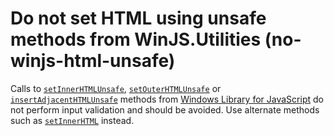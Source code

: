 # Do not set HTML using unsafe methods from WinJS.Utilities (no-winjs-html-unsafe)

Calls to [`setInnerHTMLUnsafe`](https://docs.microsoft.com/en-us/previous-versions/windows/apps/br211696(v=win.10)), [`setOuterHTMLUnsafe`](https://docs.microsoft.com/en-us/previous-versions/windows/apps/br211698(v=win.10)) or [`insertAdjacentHTMLUnsafe`](https://docs.microsoft.com/en-us/previous-versions/windows/apps/br229832(v=win.10)) methods from [Windows Library for JavaScript](https://docs.microsoft.com/en-us/previous-versions/windows/apps/mt502392(v=win.10)) do not perform input validation and should be avoided. Use alternate methods such as [`setInnerHTML`](https://docs.microsoft.com/en-us/previous-versions/windows/apps/br211697(v=win.10)) instead.